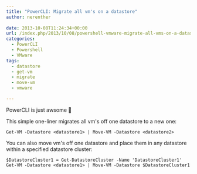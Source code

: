 ```yaml
---
title: "PowerCLI: Migrate all vm's on a datastore"
author: nerenther
 
date: 2013-10-08T11:24:34+00:00
url: /index.php/2013/10/08/powershell-vmware-migrate-all-vms-on-a-datastore/
categories:
  - PowerCLI
  - Powershell
  - VMware
tags:
  - datastore
  - get-vm
  - migrate
  - move-vm
  - vmware

---
```

PowerCLI is just awsome 🙂

This simple one-liner migrates all vm's off one datastore to a new one:

 ```
Get-VM -Datastore <datastore1> | Move-VM -Datastore <datastore2>
 ```

You can also move vm's off one datastore and place them in any datastore within a specified datastore cluster:

 ```
$DatastoreCluster1 = Get-DatastoreCluster -Name 'DatastoreCluster1'
Get-VM -Datastore <datastore1> | Move-VM -Datastore $DatastoreCluster1 
```